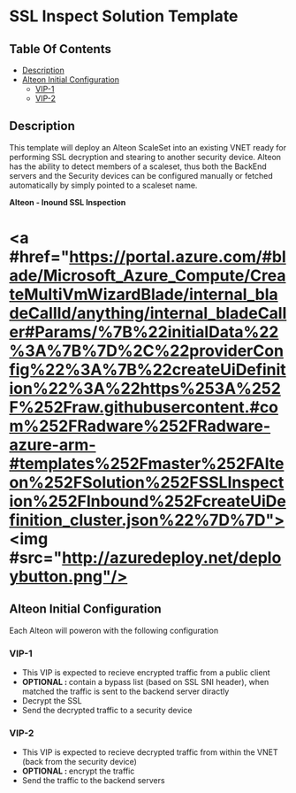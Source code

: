 # SSL Inspect Solution Template

## Table Of Contents ###
- [Description](#description )
- [Alteon Initial Configuration](#Alteon-Initial-Configuration)
  * [VIP-1](#VIP-1)
  * [VIP-2](#VIP-2)

## Description
This template will deploy an Alteon ScaleSet into an existing VNET ready for performing SSL decryption and stearing to another security device.
Alteon has the ability to detect members of a scaleset, thus both the BackEnd servers and the Security devices can be configured manually or fetched automatically by simply pointed to a scaleset name.

**Alteon - Inound SSL Inspection**
    <br>
#    <a #href="https://portal.azure.com/#blade/Microsoft_Azure_Compute/CreateMultiVmWizardBlade/internal_bladeCallId/anything/internal_bladeCaller#Params/%7B%22initialData%22%3A%7B%7D%2C%22providerConfig%22%3A%7B%22createUiDefinition%22%3A%22https%253A%252F%252Fraw.githubusercontent.#com%252FRadware%252FRadware-azure-arm-#templates%252Fmaster%252FAlteon%252FSolution%252FSSLInspection%252FInbound%252FcreateUiDefinition_cluster.json%22%7D%7D">  <img #src="http://azuredeploy.net/deploybutton.png"/></a><br>
       
## Alteon Initial Configuration
Each Alteon will poweron with the following configuration
### VIP-1
- This VIP is expected to recieve encrypted traffic from a public client
- <b>OPTIONAL : </b> contain a bypass list (based on SSL SNI header), when matched the traffic is sent to the backend server diractly 
- Decrypt the SSL 
- Send the decrypted traffic to a security device

### VIP-2
- This VIP is expected to recieve decrypted traffic from within the VNET (back from the security device)
- <b>OPTIONAL : </b> encrypt the traffic 
- Send the traffic to the backend servers
